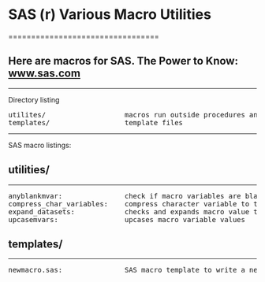 # SAS (r) Various Macro Utilities
=================================
## Here are macros for SAS. The Power to Know: www.sas.com
----------------------------------------------------------
Directory listing
<pre>
utilites/                   macros run outside procedures and data steps
templates/                  template files
</pre>
-------------
SAS macro listings:
## utilities/
-------------
<pre>
anyblankmvar:               check if macro variables are blank
compress_char_variables:    compress character variable to the maximum length of a variable value
expand_datasets:            checks and expands macro value to dataset names
upcasemvars:                upcases macro variable values
</pre>

## templates/
-------------
<pre>
newmacro.sas:               SAS macro template to write a new macro
</pre>
